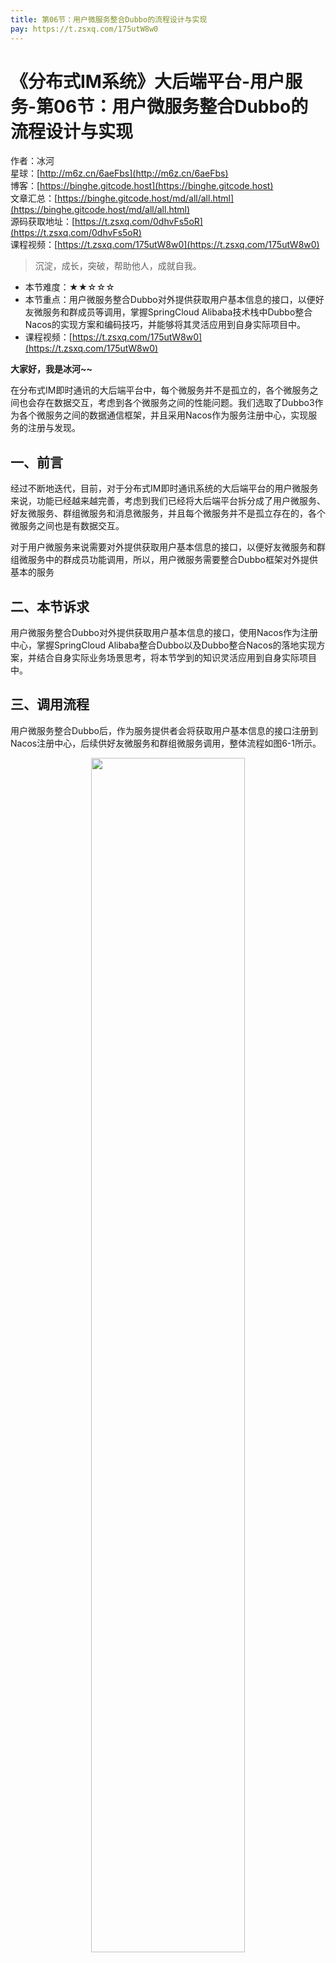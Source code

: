 ```yaml
---
title: 第06节：用户微服务整合Dubbo的流程设计与实现
pay: https://t.zsxq.com/175utW8w0
---
```


# 《分布式IM系统》大后端平台-用户服务-第06节：用户微服务整合Dubbo的流程设计与实现

作者：冰河
<br/>星球：[http://m6z.cn/6aeFbs](http://m6z.cn/6aeFbs)
<br/>博客：[https://binghe.gitcode.host](https://binghe.gitcode.host)
<br/>文章汇总：[https://binghe.gitcode.host/md/all/all.html](https://binghe.gitcode.host/md/all/all.html)
<br/>源码获取地址：[https://t.zsxq.com/0dhvFs5oR](https://t.zsxq.com/0dhvFs5oR)
<br/>课程视频：[https://t.zsxq.com/175utW8w0](https://t.zsxq.com/175utW8w0)

> 沉淀，成长，突破，帮助他人，成就自我。

* 本节难度：★★☆☆☆
* 本节重点：用户微服务整合Dubbo对外提供获取用户基本信息的接口，以便好友微服务和群成员等调用，掌握SpringCloud Alibaba技术栈中Dubbo整合Nacos的实现方案和编码技巧，并能够将其灵活应用到自身实际项目中。
* 课程视频：[https://t.zsxq.com/175utW8w0](https://t.zsxq.com/175utW8w0)

**大家好，我是冰河~~**

在分布式IM即时通讯的大后端平台中，每个微服务并不是孤立的，各个微服务之间也会存在数据交互，考虑到各个微服务之间的性能问题。我们选取了Dubbo3作为各个微服务之间的数据通信框架，并且采用Nacos作为服务注册中心，实现服务的注册与发现。

## 一、前言

经过不断地迭代，目前，对于分布式IM即时通讯系统的大后端平台的用户微服务来说，功能已经越来越完善，考虑到我们已经将大后端平台拆分成了用户微服务、好友微服务、群组微服务和消息微服务，并且每个微服务并不是孤立存在的，各个微服务之间也是有数据交互。

对于用户微服务来说需要对外提供获取用户基本信息的接口，以便好友微服务和群组微服务中的群成员功能调用，所以，用户微服务需要整合Dubbo框架对外提供基本的服务

## 二、本节诉求

用户微服务整合Dubbo对外提供获取用户基本信息的接口，使用Nacos作为注册中心，掌握SpringCloud Alibaba整合Dubbo以及Dubbo整合Nacos的落地实现方案，并结合自身实际业务场景思考，将本节学到的知识灵活应用到自身实际项目中。

## 三、调用流程

用户微服务整合Dubbo后，作为服务提供者会将获取用户基本信息的接口注册到Nacos注册中心，后续供好友微服务和群组微服务调用，整体流程如图6-1所示。

<div align="center">
    <img src="https://binghe.gitcode.host/images/project/im/2024-01-10-001.png?raw=true" width="70%">
    <br/>
</div>

可以看到，在整个调用流程中，用户微服务作为服务提供者，好友微服务或者群组微服务作为消费者。

用户微服务会将接口注册到Nacos注册中心，而好友微服务或者群组微服务会订阅Nacos注册中心的服务，当感知到Nacos注册中心的服务后，会将服务的列表缓存到本地，随后，好友微服务或者群组微服务会直接远程调用用户微服务的接口来获取数据。

当用户微服务注册到Nacos注册中心的服务数据发生变更时，好友微服务或者群主微服务能够及时感知到。

## 四、编码实现

用户微服务整合Dubbo的具体编码实现步骤如下所示。

### 4.1 引入相关依赖

在顶级父工程的pom.xml文件中，引入如下依赖。

## 查看完整文章

加入[冰河技术](https://public.zsxq.com/groups/15552115418882.html)知识星球，解锁完整技术文章与完整代码
